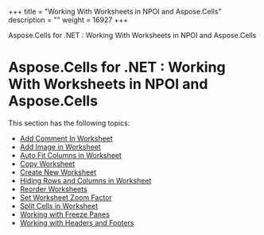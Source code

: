 +++
title = "Working With Worksheets in NPOI and Aspose.Cells" 
description = "" 
weight = 16927 
+++

Aspose.Cells for .NET : Working With Worksheets in NPOI and Aspose.Cells  

# Aspose.Cells for .NET : Working With Worksheets in NPOI and Aspose.Cells


This section has the following topics:

*   [Add Comment In Worksheet](http://localhost:1313/cellsnet/plugins/asposecellsnetfornpoi/codecomparisonforcommonfeatureswithnpoi/workingwithworksheetsinnpoiandasposecells/add+comment+in+worksheet)
*   [Add Image in Worksheet](http://localhost:1313/cellsnet/plugins/asposecellsnetfornpoi/codecomparisonforcommonfeatureswithnpoi/workingwithworksheetsinnpoiandasposecells/add+image+in+worksheet)
*   [Auto Fit Columns in Worksheet](http://localhost:1313/cellsnet/plugins/asposecellsnetfornpoi/codecomparisonforcommonfeatureswithnpoi/workingwithworksheetsinnpoiandasposecells/auto+fit+columns+in+worksheet)
*   [Copy Worksheet](http://localhost:1313/cellsnet/plugins/asposecellsnetfornpoi/codecomparisonforcommonfeatureswithnpoi/workingwithworksheetsinnpoiandasposecells/copy+worksheet)
*   [Create New Worksheet](http://localhost:1313/cellsnet/plugins/asposecellsnetfornpoi/codecomparisonforcommonfeatureswithnpoi/workingwithworksheetsinnpoiandasposecells/create+new+worksheet)
*   [Hiding Rows and Columns in Worksheet](http://localhost:1313/cellsnet/plugins/asposecellsnetfornpoi/codecomparisonforcommonfeatureswithnpoi/workingwithworksheetsinnpoiandasposecells/hiding+rows+and+columns+in+worksheet)
*   [Reorder Worksheets](http://localhost:1313/cellsnet/plugins/asposecellsnetfornpoi/codecomparisonforcommonfeatureswithnpoi/workingwithworksheetsinnpoiandasposecells/reorder+worksheets)
*   [Set Worksheet Zoom Factor](http://localhost:1313/cellsnet/plugins/asposecellsnetfornpoi/codecomparisonforcommonfeatureswithnpoi/workingwithworksheetsinnpoiandasposecells/set+worksheet+zoom+factor)
*   [Split Cells in Worksheet](http://localhost:1313/cellsnet/plugins/asposecellsnetfornpoi/codecomparisonforcommonfeatureswithnpoi/workingwithworksheetsinnpoiandasposecells/split+cells+in+worksheet)
*   [Working with Freeze Panes](http://localhost:1313/cellsnet/plugins/asposecellsnetfornpoi/codecomparisonforcommonfeatureswithnpoi/workingwithworksheetsinnpoiandasposecells/working+with+freeze+panes)
*   [Working with Headers and Footers](http://localhost:1313/cellsnet/plugins/asposecellsnetfornpoi/codecomparisonforcommonfeatureswithnpoi/workingwithworksheetsinnpoiandasposecells/working+with+headers+and+footers)

